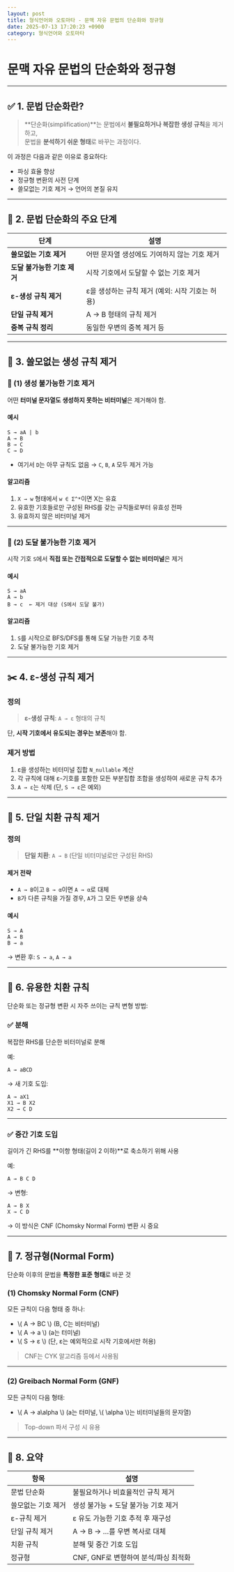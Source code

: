 ```yaml
---
layout: post
title: 형식언어와 오토마타 - 문맥 자유 문법의 단순화와 정규형
date: 2025-07-13 17:20:23 +0900
category: 형식언어와 오토마타
---
```

# 문맥 자유 문법의 단순화와 정규형

---

## ✅ 1. 문법 단순화란?

> **단순화(simplification)**는 문법에서 **불필요하거나 복잡한 생성 규칙**을 제거하고,  
> 문법을 **분석하기 쉬운 형태**로 바꾸는 과정이다.

이 과정은 다음과 같은 이유로 중요하다:

- 파싱 효율 향상
- 정규형 변환의 사전 단계
- 쓸모없는 기호 제거 → 언어의 본질 유지

---

## 🧱 2. 문법 단순화의 주요 단계

| 단계 | 설명 |
|------|------|
| **쓸모없는 기호 제거** | 어떤 문자열 생성에도 기여하지 않는 기호 제거 |
| **도달 불가능한 기호 제거** | 시작 기호에서 도달할 수 없는 기호 제거 |
| **ε-생성 규칙 제거** | ε을 생성하는 규칙 제거 (예외: 시작 기호는 허용) |
| **단일 규칙 제거** | A → B 형태의 규칙 제거 |
| **중복 규칙 정리** | 동일한 우변의 중복 제거 등 |

---

## 🚫 3. 쓸모없는 생성 규칙 제거

### 📌 (1) 생성 불가능한 기호 제거

어떤 **터미널 문자열도 생성하지 못하는 비터미널**은 제거해야 함.

#### 예시

```
S → aA | b
A → B
B → C
C → D
```

- 여기서 `D`는 아무 규칙도 없음 → `C`, `B`, `A` 모두 제거 가능

#### 알고리즘

1. `X → w` 형태에서 `w ∈ Σ^*`이면 X는 유효
2. 유효한 기호들로만 구성된 RHS를 갖는 규칙들로부터 유효성 전파
3. 유효하지 않은 비터미널 제거

---

### 📌 (2) 도달 불가능한 기호 제거

시작 기호 `S`에서 **직접 또는 간접적으로 도달할 수 없는 비터미널**은 제거

#### 예시

```
S → aA
A → b
B → c  ← 제거 대상 (S에서 도달 불가)
```

#### 알고리즘

1. `S`를 시작으로 BFS/DFS를 통해 도달 가능한 기호 추적
2. 도달 불가능한 기호 제거

---

## ✂️ 4. ε-생성 규칙 제거

### 정의

> **ε-생성 규칙**: `A → ε` 형태의 규칙

단, **시작 기호에서 유도되는 경우는 보존**해야 함.

### 제거 방법

1. ε을 생성하는 비터미널 집합 `N_nullable` 계산
2. 각 규칙에 대해 ε-기호를 포함한 모든 부분집합 조합을 생성하여 새로운 규칙 추가
3. `A → ε`는 삭제 (단, `S → ε`은 예외)

---

## 🔁 5. 단일 치환 규칙 제거

### 정의

> **단일 치환**: `A → B` (단일 비터미널로만 구성된 RHS)

#### 제거 전략

- `A → B`이고 `B → α`이면 `A → α`로 대체
- `B`가 다른 규칙을 가질 경우, `A`가 그 모든 우변을 상속

#### 예시

```
S → A
A → B
B → a
```

→ 변환 후: `S → a`, `A → a`

---

## 🧩 6. 유용한 치환 규칙

단순화 또는 정규형 변환 시 자주 쓰이는 규칙 변형 방법:

### ✅ 분해

복잡한 RHS를 단순한 비터미널로 분해

예:
```
A → aBCD
```

→ 새 기호 도입:
```
A → aX1
X1 → B X2
X2 → C D
```

---

### ✅ 중간 기호 도입

길이가 긴 RHS를 **이항 형태(길이 2 이하)**로 축소하기 위해 사용

예:
```
A → B C D
```

→ 변형:
```
A → B X
X → C D
```

→ 이 방식은 CNF (Chomsky Normal Form) 변환 시 중요

---

## 🧱 7. 정규형(Normal Form)

단순화 이후의 문법을 **특정한 표준 형태**로 바꾼 것

### (1) Chomsky Normal Form (CNF)

모든 규칙이 다음 형태 중 하나:

- \\( A → BC \\) (B, C는 비터미널)
- \\( A → a \\) (a는 터미널)
- \\( S → ε \\) (단, ε는 예외적으로 시작 기호에서만 허용)

> CNF는 CYK 알고리즘 등에서 사용됨

---

### (2) Greibach Normal Form (GNF)

모든 규칙이 다음 형태:

- \\( A → a\alpha \\) (a는 터미널, \\( \alpha \\)는 비터미널들의 문자열)

> Top-down 파서 구성 시 유용

---

## 🧾 8. 요약

| 항목 | 설명 |
|------|------|
| 문법 단순화 | 불필요하거나 비효율적인 규칙 제거 |
| 쓸모없는 기호 제거 | 생성 불가능 + 도달 불가능 기호 제거 |
| ε-규칙 제거 | ε 유도 가능한 기호 추적 후 재구성 |
| 단일 규칙 제거 | A → B → …를 우변 복사로 대체 |
| 치환 규칙 | 분해 및 중간 기호 도입 |
| 정규형 | CNF, GNF로 변형하여 분석/파싱 최적화 |